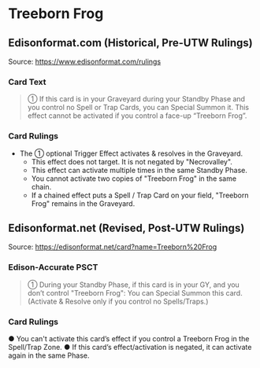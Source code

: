 # Treeborn Frog

## Edisonformat.com (Historical, Pre-UTW Rulings)

Source: https://www.edisonformat.com/rulings

### Card Text

> ① If this card is in your Graveyard during your Standby Phase and you control no Spell or Trap Cards, you can Special Summon it. This effect cannot be activated if you control a face-up “Treeborn Frog”.

### Card Rulings

*   The ① optional Trigger Effect activates & resolves in the Graveyard.
    *   This effect does not target. It is not negated by "Necrovalley".
    *   This effect can activate multiple times in the same Standby Phase.
    *   You cannot activate two copies of "Treeborn Frog" in the same chain.
    *   If a chained effect puts a Spell / Trap Card on your field, "Treeborn Frog" remains in the Graveyard.

## Edisonformat.net (Revised, Post-UTW Rulings)

Source: https://edisonformat.net/card?name=Treeborn%20Frog

### Edison-Accurate PSCT

> ① During your Standby Phase, if this card is in your GY, and you don’t control "Treeborn Frog":
> You can Special Summon this card.
> (Activate & Resolve only if you control no Spells/Traps.)

### Card Rulings

● You can't activate this card’s effect if you control a Treeborn Frog in the Spell/Trap Zone.
● If this card’s effect/activation is negated, it can activate again in the same Phase.
            